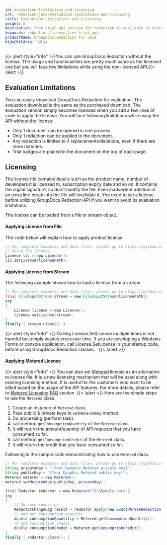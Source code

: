 ```yaml
---
id: evaluation-limitations-and-licensing
url: redaction/java/evaluation-limitations-and-licensing
title: Evaluation Limitations and Licensing
weight: 5
description: free trial api version for redaction is available to evaluate the API which will be similar as licensed but with few limitations.
keywords: redaction,license,free trial,api  
productName: GroupDocs.Redaction for Java
hideChildren: False
---
```

{{< alert style="info" >}}You can use GroupDocs.Redaction without the license. The usage and functionalities are pretty much same as the licensed one but you will face few limitations while using the non-licensed API.{{< /alert >}}

## Evaluation Limitations

You can easily download GroupDocs.Redaction for evaluation. The evaluation download is the same as the purchased download. The evaluation version simply becomes licensed when you add a few lines of code to apply the license. You will face following limitations while using the API without the license:  

*   Only 1 document can be opened in one process.
*   Only 1 redaction can be applied to the document.
*   Any redaction is limited to 4 replacements/deletions, even if there are more matches.
*   Trial badges are placed in the document on the top of each page.

## Licensing

The license file contains details such as the product name, number of developers it is licensed to, subscription expiry date and so on. It contains the digital signature, so don't modify the file. Even inadvertent addition of an extra line break into the file will invalidate it. You need to set a license before utilizing GroupDocs.Redaction API if you want to avoid its evaluation limitations. 

  
The license can be loaded from a file or stream object.

#### Applying License from File

The code below will explain how to apply product license.

```java
// For complete examples and data files, please go to https://github.com/groupdocs-redaction/GroupDocs.Redaction-for-Java
// Setup the license.
License lic = new License();
lic.setLicense(licensePath);
```

#### Applying License from Stream

The following example shows how to load a license from a stream.

```java
// For complete examples and data files, please go to https://github.com/groupdocs-redaction/GroupDocs.Redaction-for-Java
final FileInputStream stream = new FileInputStream(licensePath);
try 
{
    License license = new License();
    license.setLicense(stream);
}
finally { stream.close(); }
```
{{< alert style="info" >}}
Calling License.SetLicense multiple times is not harmful but simply wastes processor time. If you are developing a Windows Forms or console application, call License.SetLicense in your startup code, before using GroupDocs.Redaction classes.  
{{< /alert >}}
#### Applying Metered License
{{< alert style="info" >}}
You can also set [Metered](https://reference.groupdocs.com/net/viewer/groupdocs.viewer/metered) license as an alternative to license file. It is a new licensing mechanism that will be used along with existing licensing method. It is useful for the customers who want to be billed based on the usage of the API features. For more details, please refer to [Metered Licensing FAQ](https://purchase.groupdocs.com/faqs/licensing/metered) section.
{{< /alert >}}
Here are the simple steps to use the `Metered` class.
1.  Create an instance of `Metered` class.
2.  Pass public & private keys to `setMeteredKey` method.
3.  Do processing (perform task).
4.  call method `getConsumptionQuantity` of the `Metered` class.
5.  It will return the amount/quantity of API requests that you have consumed so far.
6.  call method `getConsumptionCredit` of the `Metered` class.
7.  It will return the credit that you have consumed so far.

Following is the sample code demonstrating how to use `Metered` class.

```java
// For complete examples and data files, please go to https://github.com/groupdocs-redaction/GroupDocs.Redaction-for-Java
String privateKey = "[Your Dynabic.Metered private key]";
String publicKey = "[Your Dynabic.Metered public key]";
Metered metered = new Metered();
metered.setMeteredKey(publicKey, privateKey);

final Redactor redactor = new Redactor("D:\Sample.docx");
try 
{
    // Do some redaction
    RedactorChangeLog result = redactor.apply(new ExactPhraseRedaction("John Doe", new ReplacementOptions(java.awt.Color.RED)));
    // and get consumption quantity
    double consumptionQuantitiy = Metered.getConsumptionQuantity();
    // get consumption credit 
    double consumptionCredit = Metered.getConsumptionCredit();
}
finally { redactor.close(); }
```
